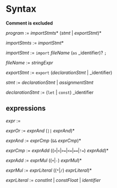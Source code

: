 # Syntax

**Comment is excluded**

_program_ := _importStmts_* (_stmt_ | _exportStmt_)*

_importStmts_ := _importStmt_*

_importStmt_ := `import` _fileName_ (`as` _identifier)? `;`

_fileName_ := _stringExpr_

_exportStmt_ := `export` (_declarationStmt_ | _identifier)

_stmt_ := _declarationStmt_ | _assignmentStmt_

_declarationStmt_ := (`let` | `const`) _identifier

## expressions

_expr_ :=

_exprOr_ := _exprAnd_ (`||` _exprAnd_)*

_exprAnd_ := _exprCmp_ (`&&` _exprCmp_)*

_exprCmp_ := _exprAdd_ ((`>`|`<`|`>=`|`<=`|`==`|`!=`) _exprAdd_)*

_exprAdd_ := _exprMul_ ((`+`|`-`) _exprMul_)*

_exprMul_ := _exprLiteral_ ((`*`|`/`) _exprLiteral_)*

_exprLiteral_ := _constInt_ | _constFloat_ | _identifier_